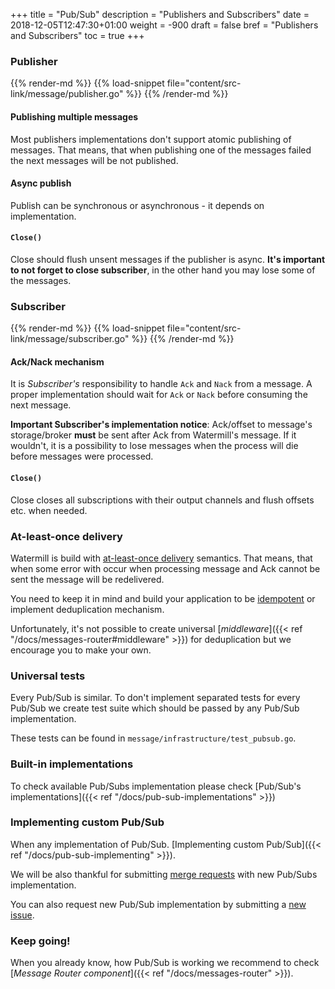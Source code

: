 +++
title = "Pub/Sub"
description = "Publishers and Subscribers"
date = 2018-12-05T12:47:30+01:00
weight = -900
draft = false
bref = "Publishers and Subscribers"
toc = true
+++

### Publisher

{{% render-md %}}
{{% load-snippet file="content/src-link/message/publisher.go" %}}
{{% /render-md %}}

#### Publishing multiple messages

Most publishers implementations don't support atomic publishing of messages.
That means, that when publishing one of the messages failed the next messages will be not published.

#### Async publish

Publish can be synchronous or asynchronous - it depends on implementation.

#### `Close()`

Close should flush unsent messages if the publisher is async.
**It's important to not forget to close subscriber**, in the other hand you may lose some of the messages.

### Subscriber

{{% render-md %}}
{{% load-snippet file="content/src-link/message/subscriber.go" %}}
{{% /render-md %}}

#### Ack/Nack mechanism

It is *Subscriber's* responsibility to handle `Ack` and `Nack` from a message.
A proper implementation should wait for `Ack` or `Nack` before consuming the next message.

**Important Subscriber's implementation notice**:
Ack/offset to message's storage/broker **must** be sent after Ack from Watermill's message.
If it wouldn't, it is a possibility to lose messages when the process will die before messages were processed.

#### `Close()`

Close closes all subscriptions with their output channels and flush offsets etc. when needed.

### At-least-once delivery

Watermill is build with [at-least-once delivery](http://www.cloudcomputingpatterns.org/at_least_once_delivery/) semantics.
That means, that when some error with occur when processing message and Ack cannot be sent the message will be redelivered.

You need to keep it in mind and build your application to be [idempotent](http://www.cloudcomputingpatterns.org/idempotent_processor/) or implement deduplication mechanism.

Unfortunately, it's not possible to create universal [*middleware*]({{< ref "/docs/messages-router#middleware" >}}) for deduplication but we encourage you to make your own.

### Universal tests

Every Pub/Sub is similar.
To don't implement separated tests for every Pub/Sub we create test suite which should be passed by any Pub/Sub implementation.

These tests can be found in `message/infrastructure/test_pubsub.go`.

### Built-in implementations

To check available Pub/Subs implementation please check [Pub/Sub's implementations]({{< ref "/docs/pub-sub-implementations" >}})

### Implementing custom Pub/Sub

When any implementation of Pub/Sub. [Implementing custom Pub/Sub]({{< ref "/docs/pub-sub-implementing" >}}).

We will be also thankful for submitting [merge requests](https://github.com/ThreeDotsLabs/watermill/pulls) with new Pub/Subs implementation.

You can also request new Pub/Sub implementation by submitting a [new issue](https://github.com/ThreeDotsLabs/watermill/issues).

### Keep going!

When you already know, how Pub/Sub is working we recommend to check [*Message Router component*]({{< ref "/docs/messages-router" >}}).

